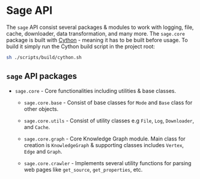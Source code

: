 # Sage API

The `sage` API consist several packages & modules to work with  logging, file, cache, downloader, data transformation, and many more. The `sage.core` package is built with [Cython](https://cython.org) - meaning it has to be built before usage. To build it simply run the Cython build script in the project root:

```sh
sh ./scripts/build/cython.sh
```

## `sage` API packages

- `sage.core` - Core functionalities including utilities & base classes.

  - `sage.core.base` - Consist of base classes for `Mode` and `Base` class for other objects.

  - `sage.core.utils` - Consist of utility classes e.g `File`, `Log`, `Downloader`, and `Cache`.

  - `sage.core.graph` - Core Knowledge Graph module. Main class for creation is `KnowledgeGraph` & supporting classes
   includes `Vertex`, `Edge` and `Graph`.

  - `sage.core.crawler` - Implements several utility functions for parsing web pages like `get_source`, `get_properties`, etc.